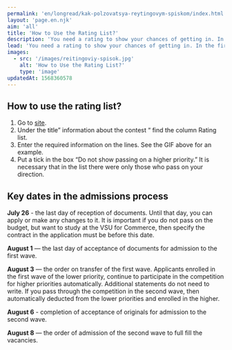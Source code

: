 ```yaml
---
permalink: 'en/longread/kak-polzovatsya-reytingovym-spiskom/index.html'
layout: 'page.en.njk'
aim: 'all'
title: 'How to Use the Rating List?'
description: 'You need a rating to show your chances of getting in. In the first rating...'
lead: 'You need a rating to show your chances of getting in. In the first rating are absolutely all applicants who have applied to the faculty of physics. In the rating list of originals are only students who have provided the original certificate. It is this list that reflects the minimum score.'
images:
  - src: '/images/reitingoviy-spisok.jpg'
    alt: 'How to Use the Rating List?'
    type: 'image'
updatedAt: 1568360578
---
```

How to use the rating list?
---------------------------

1. Go to [site](https://abitur.vsu.ru).
2. Under the title” information about the contest “ find the column Rating list.
3. Enter the required information on the lines. See the GIF above for an example.
4. Put a tick in the box “Do not show passing on a higher priority.” It is necessary that in the list there were only those who pass on your direction.

Key dates in the admissions process
-----------------------------------

**July 26** - the last day of reception of documents. Until that day, you can apply or make any changes to it. It is important if you do not pass on the budget, but want to study at the VSU for Commerce, then specify the contract in the application must be before this date.

**August 1** — the last day of acceptance of documents for admission to the first wave.

**August 3** — the order on transfer of the first wave. Applicants enrolled in the first wave of the lower priority, continue to participate in the competition for higher priorities automatically. Additional statements do not need to write. If you pass through the competition in the second wave, then automatically deducted from the lower priorities and enrolled in the higher.

**August 6** - completion of acceptance of originals for admission to the second wave.

**August 8** — the order of admission of the second wave to full fill the vacancies.
